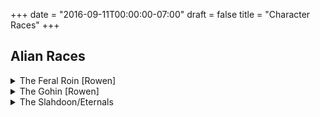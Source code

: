 +++
date = "2016-09-11T00:00:00-07:00"
draft = false
title = "Character Races"
+++

Alian Races
-----------

<details>
	<summary>The Feral Roin [Rowen]</summary>
	An animalistic race of aliens. They were once part of the race of shape shifters known as the Rowen that escaped from the slavery imposed by the Slahdoon. The original group that escaped by ship had bean separated. The children landed on a planet inhabited only by feral animals. And learned there laws and codes from them. They are a passionate race and often considered brutal by the standard of other races. Thus they are called the Feral Roin.
</details>

<details>
	<summary>The Gohin [Rowen]</summary>
	The adults of the group landed on a nearby planet that was barely inhabitable. Many of them died during the crash landing. The survivors did something never before tried by there race. They melded together. Forming a large orb. Then they did something else never done before. They assimilated the dead into there own mass and worked there dead bodies into a shell encasing the orb. Protecting those within. This orb is now considered a shrine & very few people other than the Gohin know where it came from. The shrine is called "Blekthdaun" or The Sacred Orb of Life. No member of any other race, not even one of the Feral Roin have been allowed inside Blekthdaun.

The Gohin are a peaceful race except in these matters. Slandering Blekthdaun in any way is punishable by death. Using this as an excuse falsely is punishable by torture until dead. Attacking Blekthdaun is an act of war against the Gohin.

One of the "Eternals" used the excuse that a Gohin had spit on Blekthdaun as a reason to kill her. When an investigation showed that the Gohin had simply owed the Eternal money, he was strapped down in a city of punishment (Prison) to be done with as the inhabitants saw fit. Many races used to speculate if it was possible to kill an "Eternal". He lasted 3 days.
</details>

<details>
	<summary>The Slahdoon/Eternals</summary>
	A race that took many other races as slaves to do work for them, entertain them & sacrifice themselves for them. The Slahdoon were a technically advanced race in there part of the galaxy. Though they have had roughly the same tech level for the past 1.2 million years. They used there technical superiority to dominate other races through threat of destruction or creative torture. The later being the preferred method. They used to have a show of torture and people could write in there own creative ways of torturing someone. Those who's methods where selected for use where given a free slave of there choosing. At one point many of the neighboring planets started to develop in technology similar to there own. So the Slahdoon faked a hostile takeover of there own planet by the "Eternals". And "released all the surviving slaves", 728,000,000 of the original 12 billion slaves. The Slahdoon used genetic technology to imbue there race of Eternals with a limited shape shifting ability and a regenerative factor that would "Keep them alive forever". Many of the Slahdoon didn't know of the ploy and "escaped". Thus you may occasionally run into some "Real Slahdoon". The Real Slahdoon do not have any special powers other than an unnatural ability to torture other races.
</details>

<!-- <details>
	<summary>____</summary>
	____
</details> -->

